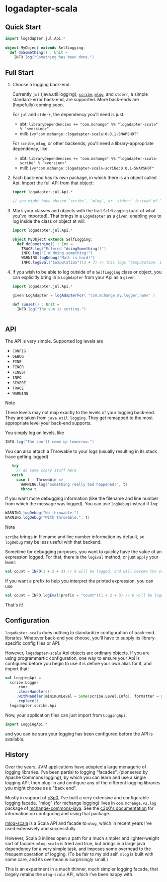 # logadapter-scala

## Quick Start

```scala
import logadapter.jul.Api.*
   
object MyObject extends SelfLogging:
  def doSomething() : Unit =
    INFO.log("Something has been done.")
```

## Full Start

1. Choose a logging back-end. 

   Currently `jul` (java.util.logging),
   [`scribe`](https://github.com/outr/scribe/), [`mlog`](#History),
   and `stderr`, a simple standard-error back-end, are supported.
   More back-ends are (hopefully) coming soon.
   
   For `jul` and `stderr`, the dependency you'll need is just
   
   * sbt:  `libraryDependencies += "com.mchange" %% "logadapter-scala" % "<version>"`
   * mill: `ivy"com.mchange::logadapter-scala:0.0.1-SNAPSHOT"`
   
   For `scribe`, `mlog`, or other backends, you'll need a library-appropriate
   dependency, like

   * sbt:  `libraryDependencies += "com.mchange" %% "logadapter-scala-scribe" % "<version>"`
   * mill: `ivy"com.mchange::logadapter-scala-scribe:0.0.1-SNAPSHOT"`
   
2. Each back-end has its own package, in which there is an object
   called Api. Import the full API from that object:

   ```scala
   import logadapter.jul.Api.*
   
   // you might have chosen `scribe`, `mlog`, or `stderr` instead of `jul`
   ```

3. Mark your classes and objects with the trait `SelfLogging`
   (part of what you've imported). That brings in a `LogAdapter`
   as a `given`, enabling you to log inside the class or object
   at will:
   
   ```scala
   import logadapter.jul.Api.*
   
   object MyObject extends SelfLogging:
     def doSomething() : Int =
       TRACE.log("Entered "doingSomething()")
       INFO.log("I'm doing something!")
       WARNING.logDebug("Math is hard!")
       INFO.logEval("Computation")(3 + 7) // this logs "Computation: 10" and evaluate to 10
   ```

4. If you wish to be able to log outside of a `SelfLogging` class or object,
   you can explicitly bring in a `LogAdapter` from your Api as a `given`:
   
   ```scala
   import logadapter.jul.Api.*
   
   given LogAdapter = logAdapterFor( "com.mchange.my.logger.name" )
   
   def sunset() : Unit =
     INFO.log("The sun is setting.")
     
## API

The API is very simple. Supported log levels are

* `CONFIG`
* `DEBUG`
* `FINE`
* `FINER`
* `FINEST`
* `INFO`
* `SEVERE`
* `TRACE`
* `WARNING`

> [!Note]
> These levels may not map exactly to the levels of your logging back-end. They are taken from `java.util.logging`. They get remapped to the most appropriate level your back-end supports.

You simply log on levels, like

```scala
INFO.log("The sun'll come up tomorrow.")
```

You can also attach a Throwable to your logs (usually resulting in its stack trace getting logged).

```scala
   try
     // do some scary stuff here
   catch
     case t : Throwable =>
       WARNING.log("Something really bad happened!", t)
       throw t
```

If you want more debugging information (like the filename and line number from which
the message was logged). You can use `logDebug` instead if `log`:

```scala
WARNING.logDebug("No throwable.")
WARNING.logDebug("With throwable.", t)
```

> [!NOTE]
> `scribe` brings in filename and line number information by default, so `logDebug` may be less useful with that backend.

Sometime for debugging purposes, you want to quickly have the value of an expression
logged. For that, there is the `logEval` method, or just `apply` your level:

```scala
val count = INFO(1 + 2 + 3) // 6 will be logged, and will become the value of count
```

If you want a prefix to help you interpret the printed expression, you can
use 

```scala
val count = INFO.logEval(prefix = "count")(1 + 2 + 3) // 6 will be logged, and will become the value of count
```

That's it!

## Configuration

`logadapter-scala` does nothing to standardize configuration of back-end libraries.
Whatever back-end you choose, you'll have to supply its library-specific config files or API.

However, `logadapter-scala` Api objects are ordinary objects. If you are using
programmartic configuration, one way to ensure your Api is configured before you
begin to use it is define your own alias for it, and import that:

```scala
val LoggingApi =
  scribe.Logger
     .root
     .clearHandlers()
     .withHandler(minimumLevel = Some(scribe.Level.Info), formatter = scribe.format.Formatter.compact)
     .replace()
  logadapter.scribe.Api   
```

Now, your application files can just import from `LoggingApi`:

```scala
import LoggingApi.*
```

and you can be sure your logging has been configured before the API is available.

## History

Over the years, JVM applications have adopted a large menagerie of
logging libraries. I've been partial to logging "facades", (pioneered
by Apache Commons logging), by which you can learn and use a single
logging API, then plug-in and configure any of the different logging
libraries you might choose as a "back end".

Mostly in support of [c3p0](https://github.com/swaldman/c3p0), I've
built a very extensive and configurable logging facade. "mlog" (for
mchange logging) lives in `com.mchange.v2.log` package of 
[mchange-commons-java](https://github.com/swaldman/mchange-commons-java/tree/master/src/main/java/com/mchange/v2/log).
See the [c3p0's documentation](https://www.mchange.com/projects/c3p0) for information
on configuring and using that package.

[mlog-scala](https://github.com/swaldman/mlog-scala) is a Scala API
and facade to `mlog`, which in recent years I've used extensively and
successfully.

However, Scala 3 inlines open a path for a much simpler and lighter-weight
sort of facade. `mlog-scala` is tried and true, but brings in a large java
dependency for a very simple task, and imposes some overhead to the frequent
operation of logging. (To be fair to my old self, `mlog` is built with some
care, and its overhead is surprisingly small.)

This is an experiment in a much thinner, much simpler logging facade,
that largely retains the `mlog-scala` API, which I've been happy with.
